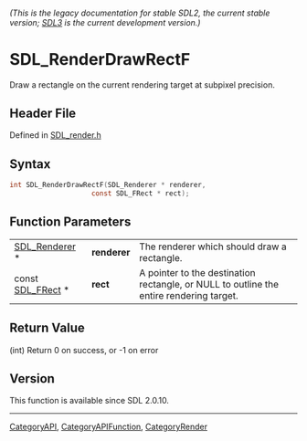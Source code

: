 ###### (This is the legacy documentation for stable SDL2, the current stable version; [SDL3](https://wiki.libsdl.org/SDL3/) is the current development version.)
# SDL_RenderDrawRectF

Draw a rectangle on the current rendering target at subpixel precision.

## Header File

Defined in [SDL_render.h](https://github.com/libsdl-org/SDL/blob/SDL2/include/SDL_render.h)

## Syntax

```c
int SDL_RenderDrawRectF(SDL_Renderer * renderer,
                    const SDL_FRect * rect);
```

## Function Parameters

|                                |              |                                                                                         |
| ------------------------------ | ------------ | --------------------------------------------------------------------------------------- |
| [SDL_Renderer](SDL_Renderer) * | **renderer** | The renderer which should draw a rectangle.                                             |
| const [SDL_FRect](SDL_FRect) * | **rect**     | A pointer to the destination rectangle, or NULL to outline the entire rendering target. |

## Return Value

(int) Return 0 on success, or -1 on error

## Version

This function is available since SDL 2.0.10.

----
[CategoryAPI](CategoryAPI), [CategoryAPIFunction](CategoryAPIFunction), [CategoryRender](CategoryRender)


